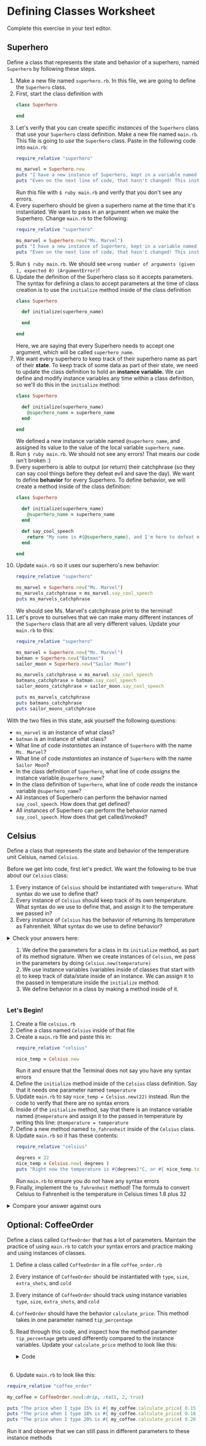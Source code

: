 # Defining Classes Worksheet

Complete this exercise in your text editor.

## Superhero

Define a class that represents the state and behavior of a superhero, named `Superhero` by following these steps.

1. Make a new file named `superhero.rb`. In this file, we are going to define the `Superhero` class.
1. First, start the class definition with
    ```ruby
    class Superhero

    end
    ```
2. Let's verify that you can create specific _instances_ of the `Superhero` class that use your `Superhero` class definition. Make a new file named `main.rb`. This file is going to _use_ the `Superhero` class. Paste in the following code into `main.rb`:
    ```ruby
    require_relative "superhero"

    ms_marvel = Superhero.new
    puts "I have a new instance of Superhero, kept in a variable named ms_marvel, and its value is #{ms_marvel}"
    puts "Even on the next line of code, that hasn't changed! This instance of Superhero is still the same, because we have the same memory address: #{ms_marvel}"
    ```
    Run this file with `$ ruby main.rb` and verify that you don't see any errors.
3. Every superhero should be given a superhero name at the time that it's instantiated. We want to pass in an argument when we make the Superhero. Change `main.rb` to the following:
    ```ruby
    require_relative "superhero"

    ms_marvel = Superhero.new("Ms. Marvel")
    puts "I have a new instance of Superhero, kept in a variable named ms_marvel, and its value is #{ms_marvel}"
    puts "Even on the next line of code, that hasn't changed! This instance of Superhero is still the same, because we have the same memory address: #{ms_marvel}"
    ```
4. Run `$ ruby main.rb`. We should see `wrong number of arguments (given 1, expected 0) (ArgumentError)`!
5. Update the definition of the Superhero class so it accepts parameters. The syntax for defining a class to accept parameters at the time of class creation is to use the `initialize` method inside of the class definition
    ```ruby
    class Superhero

      def initialize(superhero_name)

      end

    end
    ```
    Here, we are saying that every Superhero needs to accept one argument, which will be called `superhero_name`.
6. We want every superhero to keep track of their superhero name as part of their **state**. To keep track of some data as part of their state, we need to update the class definition to hold an **instance variable.** We can define and modify instance variables any time within a class definition, so we'll do this in the `initialize` method:
    ```ruby
    class Superhero

      def initialize(superhero_name)
        @superhero_name = superhero_name
      end

    end
    ```
    We defined a new instance variable named `@superhero_name`, and assigned its value to the value of the local variable `superhero_name`.
7. Run `$ ruby main.rb`. We should not see any errors! That means our code isn't broken :)
8. Every superhero is able to output (or return) their catchphrase (so they can say cool things before they defeat evil and save the day). We want to define **behavior** for every Superhero. To define behavior, we will create a method inside of the class definition:
    ```ruby
    class Superhero

      def initialize(superhero_name)
        @superhero_name = superhero_name
      end

      def say_cool_speech
        return "My name is #{@superhero_name}, and I'm here to defeat evil!"
      end

    end
    ```
9. Update `main.rb` so it uses our superhero's new behavior:
    ```ruby
    require_relative "superhero"

    ms_marvel = Superhero.new("Ms. Marvel")
    ms_marvels_catchphrase = ms_marvel.say_cool_speech
    puts ms_marvels_catchphrase
    ```
    We should see Ms. Marvel's catchphrase print to the terminal!
10. Let's prove to ourselves that we can make many different instances of the `Superhero` class that are all very different values. Update your `main.rb` to this:
    ```ruby
    require_relative "superhero"

    ms_marvel = Superhero.new("Ms. Marvel")
    batman = Superhero.new("Batman")
    sailor_moon = Superhero.new("Sailor Moon")

    ms_marvels_catchphrase = ms_marvel.say_cool_speech
    batmans_catchphrase = batman.say_cool_speech
    sailor_moons_catchphrase = sailor_moon.say_cool_speech

    puts ms_marvels_catchphrase
    puts batmans_catchphrase
    puts sailor_moons_catchphrase
    ```

With the two files in this state, ask yourself the following questions:
- `ms_marvel` is an instance of what class?
- `batman` is an instance of what class?
- What line of code _instantiates_ an instance of `Superhero` with the name `Ms. Marvel`?
- What line of code _instantiates_ an instance of `Superhero` with the name `Sailor Moon`?
- In the class definition of `Superhero`, what line of code _assigns_ the instance variable `@superhero_name`?
- In the class definition of `Superhero`, what line of code _reads_ the instance variable `@superhero_name`?
- All instances of Superhero can perform the behavior named `say_cool_speech`. How does that get defined?
- All instances of Superhero can perform the behavior named `say_cool_speech`. How does that get called/invoked?

## Celsius

Define a class that represents the state and behavior of the temperature unit Celsius, named `Celsius`.

Before we get into code, first let's predict. We want the following to be true about our `Celsius` class:

1. Every instance of `Celsius` should be instantiated with `temperature`. What syntax do we use to define that?
2. Every instance of `Celsius` should keep track of its own temperature. What syntax do we use to define that, and assign it to the temperature we passed in?
3. Every instance of `Celsius` has the behavior of returning its temperature as Fahrenheit. What syntax do we use to define behavior?

<details>

  <summary>Check your answers here:

  1. We define the parameters for a class in its `initialize` method, as part of its method signature. When we create instances of `Celsius`, we pass in the parameters by doing `Celsius.new(temperature)`
  2. We use instance variables (variables inside of classes that start with `@`) to keep track of data/state inside of an instance. We can assign it to the passed in temperature inside the `initialize` method.
  3. We define behavior in a class by making a method inside of it.

</details>

### Let's Begin!

1. Create a file `celsius.rb`
1. Define a class named `Celsius` inside of that file
1. Create a `main.rb` file and paste this in:
    ```ruby
    require_relative "celsius"

    nice_temp = Celsius.new
    ```
    Run it and ensure that the Terminal does not say you have any syntax errors
1. Define the `initialize` method inside of the `Celsius` class definition. Say that it needs one parameter named `temperature`
1. Update `main.rb` to say `nice_temp = Celsius.new(22)` instead. Run the code to verify that there are no syntax errors
1. Inside of the `initialize` method, say that there is an instance variable named `@temperature` and assign it to the passed in temperature by writing this line: `@temperature = temperature`
1. Define a new method named `to_fahrenheit` inside of the `Celsius` class.
1. Update `main.rb` so it has these contents:
    ```ruby
    require_relative "celsius"

    degrees = 22
    nice_temp = Celsius.new( degrees )
    puts "Right now the temperature is #{degrees}°C, or #{ nice_temp.to_fahrenheit}°F"
    ```
    Run `main.rb` to ensure you do not have any syntax errors
1. Finally, implement the `to_fahrenheit` method! The formula to convert Celsius to Fahrenheit is the temperature in Celsius times 1.8 plus 32


<details>

  <summary>
    Compare your answer against ours
  </summary>

  ```ruby
  class Celsius

    def initialize(temperature)
      @temperature = temperature
    end

    def to_fahrenheit
      return ( @temperature * 1.8 ) + 32
    end

  end
  ```
</details>

## Optional: CoffeeOrder

Define a class called `CoffeeOrder` that has a lot of parameters. Maintain the practice of using `main.rb` to catch your syntax errors and practice making and using instances of classes.

1. Define a class called `CoffeeOrder` in a file `coffee_order.rb`
1. Every instance of `CoffeeOrder` should be instantiated with `type`, `size`, `extra_shots`, and `cold`
1. Every instance of `CoffeeOrder` should track using instance variables `type`, `size`, `extra_shots`, and `cold`
1. `CoffeeOrder` should have the behavior `calculate_price`. This method takes in one parameter named `tip_percentage`
1. Read through this code, and inspect how the method parameter `tip_percentage` gets used differently compared to the instance variables. Update your `calculate_price` method to look like this:
    <details>

      <summary>
        Code
      </summary>

      ```ruby
      def calculate_price(tip_amount)
          case @type
          when :drip
            price = 1.5
          when :latte
            price = 3.7
          when :cappuccino
            price = 3.2
          else
            puts "Invalid coffee type: #{type}"
            return
          end

          case @size
          when :tall
            # No change
          when :grande
            price *= 1.3
          when :venti
            price *= 1.6
          else
            puts "Invalid size: #{size}"
            return
          end

          price += @extra_shots * 0.5

          if @cold
            price += 1
          end

          price *= 1 + tip_amount

          return price
        end
      ```
    </details>

    <br/>

1. Update `main.rb` to look like this:
  ```ruby
  require_relative "coffee_order"

  my_coffee = CoffeeOrder.new(:drip, :tall, 2, true)

  puts "The price when I type 15% is #{ my_coffee.calculate_price( 0.15 ) }"
  puts "The price when I type 18% is #{ my_coffee.calculate_price( 0.18 ) }"
  puts "The price when I type 20% is #{ my_coffee.calculate_price( 0.20 ) }"
  ```
  Run it and observe that we can still pass in different parameters to these instance methods
